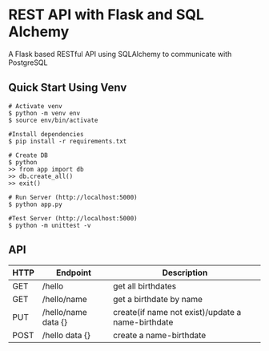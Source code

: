 # REST API with Flask and SQL Alchemy


A Flask based RESTful API using SQLAlchemy to communicate with PostgreSQL

## Quick Start Using Venv
    # Activate venv
    $ python -m venv env
    $ source env/bin/activate
    
    #Install dependencies
    $ pip install -r requirements.txt

    # Create DB
    $ python
    >> from app import db
    >> db.create_all()
    >> exit()

    # Run Server (http://localhost:5000)
    $ python app.py
          
    #Test Server (http://localhost:5000)
    $ python -m unittest -v

## API

| HTTP  | Endpoint             | Description                                       |
| ------|----------------------| --------------------------------------------------|
| GET   | /hello               | get all birthdates                                |
| GET   | /hello/name          | get a birthdate by name                           |
| PUT   | /hello/name data {}  | create(if name not exist)/update a name-birthdate |
| POST  | /hello data {}       | create a name-birthdate                           |
